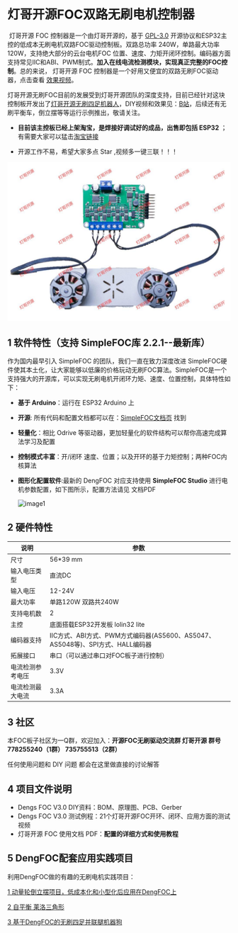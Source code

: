 # 灯哥开源FOC双路无刷电机控制器

​      灯哥开源 FOC 控制器是一个由灯哥开源的，基于 [GPL-3.0](https://github.com/ToanTech/Deng-s-foc-controller/blob/master/LICENSE) 开源协议和ESP32主控的低成本无刷电机双路FOC驱动控制板。双路总功率 240W，单路最大功率 120W，支持绝大部分的云台电机FOC 位置、速度、力矩开闭环控制。编码器方面支持常见IIC和ABI、PWM制式。**加入在线电流检测模块，实现真正完整的FOC控制**。总的来说， 灯哥开源 FOC 控制器是一个好用又便宜的双路无刷FOC驱动器，点击查看 [效果视频](https://www.bilibili.com/video/BV1Hz4y127FL/)。

​     灯哥开源无刷FOC目前的发展受到灯哥开源团队的深度支持，目前已经针对这块控制板开发出了[灯哥开源无刷四足机器人](https://github.com/ToanTech/py-apple-bldc-quadruped-robot)，DIY视频和效果见：[B站](https://www.bilibili.com/video/BV1kV411i76z/)，后续还有无刷平衡车，倒立摆等等运行示例推出，敬请关注。

* **目前该主控板已经上架淘宝，是焊接好调试好的成品，出售即包括 ESP32** ；有需要大家可以猛击[淘宝链接](https://item.taobao.com/item.htm?spm=a230r.1.14.9.34c9688aRXg2O6&id=638363654504&ns=1&abbucket=20#detail)

* 开源工作不易，希望大家多点 Star ,视频多一键三联！！！

![image1](pic/PAFOC_front_v3.jpg)

## 1 软件特性（支持 SimpleFOC库 2.2.1--最新库）

  作为国内最早引入 SimpleFOC 的团队，我们一直在致力深度改进 SimpleFOC硬件使其本土化，让大家能够以低廉的价格玩动无刷FOC算法。SimpleFOC是一个支持强大的开源库，可以实现无刷电机开闭环力矩、速度、位置控制，具体特性如下：

- **基于 Arduino**：运行在 ESP32 Arduino 上

- **开源**: 所有代码和配置文档都可以在：[SimpleFOC文档页](https://docs.simplefoc.com/) 找到

- **轻量化**：相比 Odrive 等驱动器，更加轻量化的软件结构可以帮你高速完成算法学习及配置

- **控制模式丰富**：开/闭环 速度、位置；以及开环的基于力矩控制；两种FOC内核算法

- **图形化配置软件**:最新的 DengFOC 对应支持使用 **SimpleFOC Studio** 进行电机参数配置，如下图所示，配置方法请见 文档PDF

  ![image1](pic/SimpleFOC_Studio.gif)

## 2 硬件特性

| 说明             | 参数                                                         |
| ---------------- | ------------------------------------------------------------ |
| 尺寸             | 56*39 mm                                                     |
| 输入电压类型     | 直流DC                                                       |
| 输入电压         | 12-24V                                                       |
| 最大功率         | 单路120W 双路共240W                                          |
| 支持电机数       | 2                                                            |
| 主控             | 底面搭载ESP32开发板 lolin32 lite                             |
| 编码器支持       | IIC方式、ABI方式、PWM方式编码器(AS5600、AS5047、AS5048等)、SPI方式、HALL编码器 |
| 拓展接口         | 串口（可以通过串口对FOC板子进行控制）                        |
| 电流检测参考电压 | 3.3V                                                         |
| 电流检测最大电流 | 3.3A                                                         |

## 3 社区

本FOC板子社区为一Q群，欢迎加入：**开源FOC无刷驱动交流群 灯哥开源 群号 778255240（1群） 735755513（2群）**

任何使用问题和 DIY 问题 都会在这里做直接的讨论解答

## 4 项目文件说明

* Dengs FOC V3.0 DIY资料：BOM、原理图、PCB、Gerber
* Dengs FOC V3.0 测试例程：21个灯哥开源FOC开环、闭环、应用方面的测试视频
* 灯哥开源 FOC 使用文档 PDF：**配置的详细方式和使用教程**

## 5 DengFOC配套应用实践项目

利用DengFOC做的有趣的无刷电机实践项目：

[1 动量轮倒立摆项目，低成本化和小型化后应用在DengFOC上](https://github.com/ToanTech/Inverted_Pendulum_DengFOC)

[2 自平衡 莱洛三角形](https://github.com/ToanTech/Lailuo_DengFOC)

[3 基于DengFOC的无刷四足并联腿机器狗](https://github.com/ToanTech/py-apple-bldc-quadruped-robot)